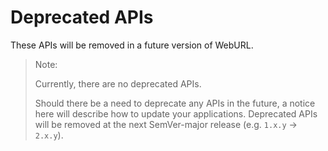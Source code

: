 # Deprecated APIs

These APIs will be removed in a future version of WebURL.

> Note:
>
> Currently, there are no deprecated APIs.
>
> Should there be a need to deprecate any APIs in the future, a notice here will describe
> how to update your applications. Deprecated APIs will be removed at the next SemVer-major release
> (e.g. `1.x.y` -> `2.x.y`).
